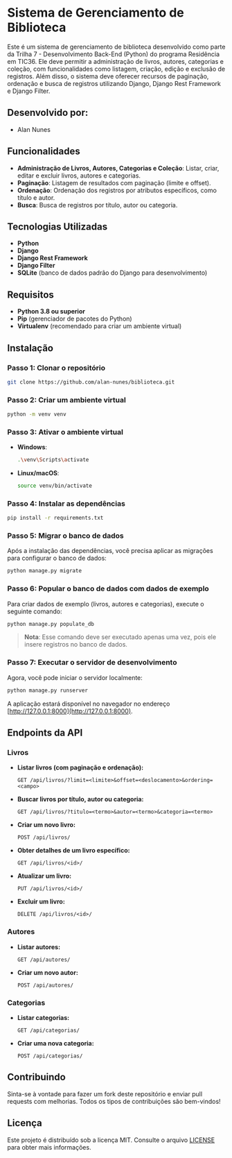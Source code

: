# Sistema de Gerenciamento de Biblioteca

Este é um sistema de gerenciamento de biblioteca desenvolvido como parte da Trilha 7 - Desenvolvimento Back-End (Python) do programa Residência em TIC36. 
Ele deve permitir a administração de livros, autores, categorias e coleção, com funcionalidades como listagem, criação, edição e exclusão de registros. 
Além disso, o sistema deve oferecer recursos de paginação, ordenação e busca de registros utilizando Django, Django Rest Framework e Django Filter.

## Desenvolvido por:
- Alan Nunes

## Funcionalidades

- **Administração de Livros, Autores, Categorias e Coleção**: Listar, criar, editar e excluir livros, autores e categorias.
- **Paginação**: Listagem de resultados com paginação (limite e offset).
- **Ordenação**: Ordenação dos registros por atributos específicos, como título e autor.
- **Busca**: Busca de registros por título, autor ou categoria.

## Tecnologias Utilizadas

- **Python**
- **Django**
- **Django Rest Framework**
- **Django Filter**
- **SQLite** (banco de dados padrão do Django para desenvolvimento)

## Requisitos

- **Python 3.8 ou superior**
- **Pip** (gerenciador de pacotes do Python)
- **Virtualenv** (recomendado para criar um ambiente virtual)

## Instalação

### Passo 1: Clonar o repositório

```bash
git clone https://github.com/alan-nunes/biblioteca.git
```

### Passo 2: Criar um ambiente virtual

```bash
python -m venv venv
```

### Passo 3: Ativar o ambiente virtual

- **Windows**:

  ```bash
  .\venv\Scripts\activate
  ```

- **Linux/macOS**:

  ```bash
  source venv/bin/activate
  ```

### Passo 4: Instalar as dependências

```bash
pip install -r requirements.txt
```

### Passo 5: Migrar o banco de dados

Após a instalação das dependências, você precisa aplicar as migrações para configurar o banco de dados:

```bash
python manage.py migrate
```

### Passo 6: Popular o banco de dados com dados de exemplo

Para criar dados de exemplo (livros, autores e categorias), execute o seguinte comando:

```bash
python manage.py populate_db
```

> **Nota**: Esse comando deve ser executado apenas uma vez, pois ele insere registros no banco de dados.

### Passo 7: Executar o servidor de desenvolvimento

Agora, você pode iniciar o servidor localmente:

```bash
python manage.py runserver
```

A aplicação estará disponível no navegador no endereço [http://127.0.0.1:8000](http://127.0.0.1:8000).

## Endpoints da API

### Livros

- **Listar livros (com paginação e ordenação):**
  ```
  GET /api/livros/?limit=<limite>&offset=<deslocamento>&ordering=<campo>
  ```

- **Buscar livros por título, autor ou categoria:**
  ```
  GET /api/livros/?titulo=<termo>&autor=<termo>&categoria=<termo>
  ```

- **Criar um novo livro:**
  ```
  POST /api/livros/
  ```

- **Obter detalhes de um livro específico:**
  ```
  GET /api/livros/<id>/
  ```

- **Atualizar um livro:**
  ```
  PUT /api/livros/<id>/
  ```

- **Excluir um livro:**
  ```
  DELETE /api/livros/<id>/
  ```

### Autores

- **Listar autores:**
  ```
  GET /api/autores/
  ```

- **Criar um novo autor:**
  ```
  POST /api/autores/
  ```

### Categorias

- **Listar categorias:**
  ```
  GET /api/categorias/
  ```

- **Criar uma nova categoria:**
  ```
  POST /api/categorias/
  ```

## Contribuindo

Sinta-se à vontade para fazer um fork deste repositório e enviar pull requests com melhorias. Todos os tipos de contribuições são bem-vindos!

## Licença

Este projeto é distribuído sob a licença MIT. Consulte o arquivo [LICENSE](LICENSE) para obter mais informações.
